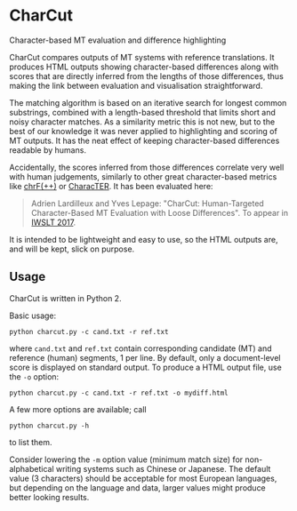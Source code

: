 # CharCut
Character-based MT evaluation and difference highlighting

CharCut compares outputs of MT systems with reference translations. It produces HTML outputs showing character-based differences along with scores that are directly inferred from the lengths of those differences, thus making the link between evaluation and visualisation straightforward.

The matching algorithm is based on an iterative search for longest common substrings, combined with a length-based threshold that limits short and noisy character matches. As a similarity metric this is not new, but to the best of our knowledge it was never applied to highlighting and scoring of MT outputs. It has the neat effect of keeping character-based differences readable by humans.

Accidentally, the scores inferred from those differences correlate very well with human judgements, similarly to other great character-based metrics like [chrF(++)](https://github.com/m-popovic/chrF) or [CharacTER](https://github.com/rwth-i6/CharacTER). It has been evaluated here:
> Adrien Lardilleux and Yves Lepage: "CharCut: Human-Targeted Character-Based MT Evaluation with Loose Differences". To appear in [IWSLT 2017](http://workshop2017.iwslt.org/).

It is intended to be lightweight and easy to use, so the HTML outputs are, and will be kept, slick on purpose.

## Usage

CharCut is written in Python 2.

Basic usage:
```
python charcut.py -c cand.txt -r ref.txt
```
where `cand.txt` and `ref.txt` contain corresponding candidate (MT) and reference (human) segments, 1 per line.
By default, only a document-level score is displayed on standard output. To produce a HTML output file, use the `-o` option:
```
python charcut.py -c cand.txt -r ref.txt -o mydiff.html
```

A few more options are available; call
```
python charcut.py -h
```
to list them.

Consider lowering the `-m` option value (minimum match size) for non-alphabetical writing systems such as Chinese or Japanese. The default value (3 characters) should be acceptable for most European languages, but depending on the language and data, larger values might produce better looking results.
